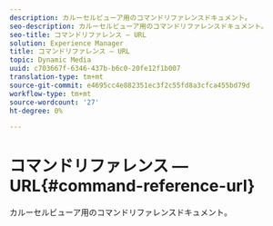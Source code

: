 ```yaml
---
description: カルーセルビューア用のコマンドリファレンスドキュメント。
seo-description: カルーセルビューア用のコマンドリファレンスドキュメント。
seo-title: コマンドリファレンス — URL
solution: Experience Manager
title: コマンドリファレンス — URL
topic: Dynamic Media
uuid: c703667f-6346-437b-b6c0-20fe12f1b007
translation-type: tm+mt
source-git-commit: e4695cc4e882351ec3f2c55fd8a3cfca455bd79d
workflow-type: tm+mt
source-wordcount: '27'
ht-degree: 0%

---
```



# コマンドリファレンス — URL{#command-reference-url}

カルーセルビューア用のコマンドリファレンスドキュメント。

